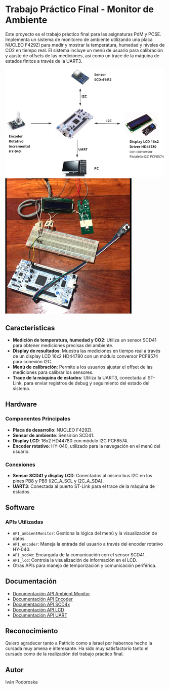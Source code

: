 # Trabajo Práctico Final - Monitor de Ambiente

Este proyecto es el trabajo práctico final para las asignaturas PdM y PCSE. Implementa un sistema de monitoreo de ambiente utilizando una placa NUCLEO F429ZI para medir y mostrar la temperatura, humedad y niveles de CO2 en tiempo real. El sistema incluye un menú de usuario para calibración y ajuste de offsets de las mediciones, así como un trace de la máquina de estados finitos a través de la UART3.

![Interconexión](./Assets/img-4.png)
![Foto-Implementado](./Assets/img-5.png)

## Características

- **Medición de temperatura, humedad y CO2**: Utiliza un sensor SCD41 para obtener mediciones precisas del ambiente.
- **Display de resultados**: Muestra las mediciones en tiempo real a través de un display LCD 16x2 HD44780 con un módulo conversor PCF8574 para conexión I2C.
- **Menú de calibración**: Permite a los usuarios ajustar el offset de las mediciones para calibrar los sensores.
- **Trace de la máquina de estados**: Utiliza la UART3, conectada al ST-Link, para enviar registros de debug y seguimiento del estado del sistema.

## Hardware

### Componentes Principales

- **Placa de desarrollo**: NUCLEO F429ZI.
- **Sensor de ambiente**: Sensirion SCD41.
- **Display LCD**: 16x2 HD44780 con módulo I2C PCF8574.
- **Encoder rotativo**: HY-040, utilizado para la navegación en el menú del usuario.

### Conexiones

- **Sensor SCD41 y display LCD**: Conectados al mismo bus I2C en los pines PB8 y PB9 (I2C_A_SCL y I2C_A_SDA).
- **UART3**: Conectada al puerto ST-Link para el trace de la máquina de estados.

## Software

### APIs Utilizadas

- `API_ambientMonitor`: Gestiona la lógica del menú y la visualización de datos.
- `API_encoder`: Maneja la entrada del usuario a través del encoder rotativo HY-040.
- `API_scd4x`: Encargada de la comunicación con el sensor SCD41.
- `API_lcd`: Controla la visualización de información en el LCD.
- Otras APIs para manejo de temporización y comunicación periférica.

## Documentación

- [Documentación API Ambient Monitor](./Docs/Ambient-Monitor.md)
- [Documentación API Encoder](./Docs/Encoder.md)
- [Documentación API SCD4x](./Docs/SCD4x.md)
- [Documentación API LCD](./Docs/LCD.md)
- [Documentación API UART](./Docs/UART.md)
  
## Reconocimiento

Quiero agradecer tanto a Patricio como a Israel por habernos hecho la cursada muy amena e interesante. Ha sido muy satisfactorio tanto el cursado como de la realización del trabajo práctico final.

## Autor

Iván Podoroska